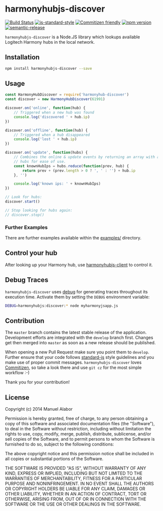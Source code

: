 # harmonyhubjs-discover
[![Build Status](https://travis-ci.org/swissmanu/harmonyhubjs-discover.svg)](https://travis-ci.org/swissmanu/harmonyhubjs-discover) [![js-standard-style](https://img.shields.io/badge/code%20style-standard-brightgreen.svg)](http://standardjs.com/) [![Commitizen friendly](https://img.shields.io/badge/commitizen-friendly-brightgreen.svg)](http://commitizen.github.io/cz-cli/) [![npm version](https://badge.fury.io/js/harmonyhubjs-discover.svg)](http://badge.fury.io/js/harmonyhubjs-discover) [![semantic-release](https://img.shields.io/badge/%20%20%F0%9F%93%A6%F0%9F%9A%80-semantic--release-e10079.svg)](https://github.com/semantic-release/semantic-release)

`harmonyhubjs-discover` is a Node.JS library which lookups available Logitech Harmony hubs in the local network.


## Installation

```bash
npm install harmonyhubjs-discover --save
```

## Usage

```javascript
const HarmonyHubDiscover = require('harmonyhub-discover')
const discover = new HarmonyHubDiscover(61991)

discover.on('online', function(hub) {
	// Triggered when a new hub was found
	console.log('discovered ' + hub.ip)
})

discover.on('offline', function(hub) {
	// Triggered when a hub disappeared
	console.log('lost ' + hub.ip)
})

discover.on('update', function(hubs) {
	// Combines the online & update events by returning an array with all known
	// hubs for ease of use.
	const knownHubIps = hubs.reduce(function(prev, hub) {
		return prev + (prev.length > 0 ? ', ' : '') + hub.ip
	}, '')

	console.log('known ips: ' + knownHubIps)
})

// Look for hubs:
discover.start()

// Stop looking for hubs again:
// discover.stop()
```

### Further Examples

There are further examples available within the [examples/](examples/) directory.

## Control your hub

After looking up your Harmony hub, use [harmonyhubjs-client](https://github.com/swissmanu/harmonyhubjs-client) to control it.


## Debug Traces

`harmonyhubjs-discover` uses [debug](https://github.com/visionmedia/debug) for generating traces throughout its execution time. Activate them by setting the `DEBUG` environment variable:

```bash
DEBUG=harmonyhubjs:discover:* node myharmonyjsapp.js
```

## Contribution

The `master` branch contains the latest stable release of the application.
Development efforts are integrated with the `develop` branch first. Changes get then merged into `master` as soon as a new release should be published.

When opening a new Pull Request make sure you point them to `develop`. Further ensure that your code follows [standard-js](http://standardjs.com/) style guidelines and you make use of proper commit messages. `harmonyhubjs-discover` loves [Commitizen](http://commitizen.github.io/cz-cli/), so take a look there and use `git cz` for the most simple workflow :-)

Thank you for your contribution!

## License

Copyright (c) 2014 Manuel Alabor

Permission is hereby granted, free of charge, to any person obtaining a copy of this software and associated documentation files (the "Software"), to deal in the Software without restriction, including without limitation the rights to use, copy, modify, merge, publish, distribute, sublicense, and/or sell copies of the Software, and to permit persons to whom the Software is furnished to do so, subject to the following conditions:

The above copyright notice and this permission notice shall be included in all copies or substantial portions of the Software.

THE SOFTWARE IS PROVIDED "AS IS", WITHOUT WARRANTY OF ANY KIND, EXPRESS OR IMPLIED, INCLUDING BUT NOT LIMITED TO THE WARRANTIES OF MERCHANTABILITY, FITNESS FOR A PARTICULAR PURPOSE AND NONINFRINGEMENT. IN NO EVENT SHALL THE AUTHORS OR COPYRIGHT HOLDERS BE LIABLE FOR ANY CLAIM, DAMAGES OR OTHER LIABILITY, WHETHER IN AN ACTION OF CONTRACT, TORT OR OTHERWISE, ARISING FROM, OUT OF OR IN CONNECTION WITH THE SOFTWARE OR THE USE OR OTHER DEALINGS IN THE SOFTWARE.
